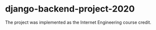 # django-backend-project-2020
The project was implemented as the Internet Engineering course credit.
